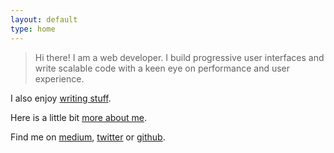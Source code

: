 ```yaml
---
layout: default
type: home
---
```


> Hi there! I am a web developer. I build progressive user interfaces and write scalable code with a keen eye on performance and user experience.

I also enjoy [writing stuff](/blog).

Here is a little bit [more about me](/about).

Find me on [medium](https://medium.com/@jeremenichelli), [twitter](https://twitter.com/jeremenichelli) or&nbsp;[github](https://github.com/jeremenichelli).
